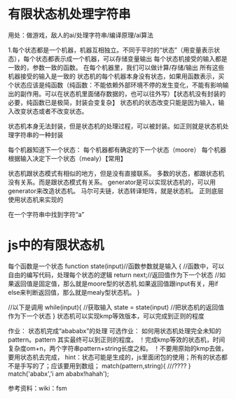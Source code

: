 # 有限状态机处理字符串
用处：做游戏，敌人的ai/处理字符串/编译原理/ai算法

1.每个状态都是一个机器，机器互相独立。不同于平时的“状态”（用变量表示状态），每个状态都表示成一个机器，可以存储变量输出
每个状态机接受的输入都是一致的，参数一致的函数。
    在每个机器里，我们可以做计算/存储/输出 
    所有这些机器接受的输入是一致的
    状态机的每个机器本身没有状态，如果用函数表示，买个状态应该是纯函数（纯函数：不能依赖外部环境不停的发生变化，不能有影响输出的副作用。可以在状态机里面储存数据的，也可以往外写）【状态机没有封装的必要，纯函数已是极简，封装会变复杂】
    状态机的状态改变只能是因为输入，输入改变状态或者不改变状态。

状态机本身无法封装，但是状态机的处理过程，可以被封装。如正则就是状态机处理字符串的一种封装
    
每个机器知道下一个状态：
    每个机器都有确定的下一个状态（moore）
    每个机器根据输入决定下一个状态（mealy）【常用】

状态机跟状态模式有相似的地方，但是没有直接联系。
多数的状态，都跟状态机没有关系。而是跟状态模式有关系。
generator是可以实现状态机的，可以用generator来改造状态机。
马尔可夫链，状态转译矩阵，就是状态机。
正则底层使用状态机来实现的

在一个字符串中找到字符“a”

# js中的有限状态机
每个函数是一个状态
function state(input)//函数参数就是输入
{
    //函数中，可以自由的编写代码，处理每个状态的逻辑
    return next;//返回值作为下一个状态
    //如果返回值是固定值，那么就是moore型的状态机.如果返回值跟input有关，用if else来判断返回值，那么就是mealy型状态机。
}

//以下是调用
while(input){
    //获取输入
    state = state(input) //把状态机的返回值作为下一个状态
}
状态机可以实现kmp等效版本，可以完成到正则的程度

作业：
    状态机完成“abababx”的处理
可选作业：
    如何用状态机处理完全未知的pattern。pattern 其实最终可以到正则的程度。
    ！完成kmp等效的状态机，时间复杂度om+n，两个字符串pattern+string长度之和。
    ！不要用原始的kmp去做，要用状态机去完成，
    hint：状态可能是生成的，js里面闭包的使用；所有的状态都不是手写的了；应该要用到数组；
    match(pattern,string){
        ///????
    }
    match('ababx','i am ababx!hahah');

参考资料：wiki：fsm
